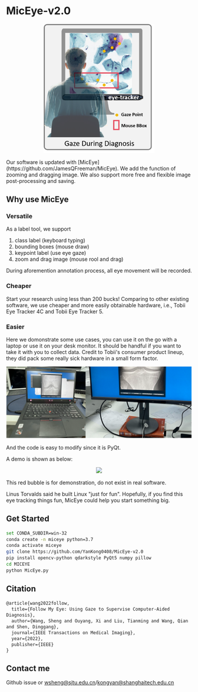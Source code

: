 # MicEye-v2.0

<p align="center">
  <img src="./img/gaze-diagnosis.png" width=300px/>
</p>
Our software is updated with [MicEye](https://github.com/JamesQFreeman/MicEye).
We add the function of zooming and dragging image. We also support more free and flexible image post-processing and saving.

## Why use MicEye

### Versatile
As a label tool, we support 

1. class label (keyboard typing)
2. bounding boxes (mouse draw)
3. keypoint label (use eye gaze)
4. zoom and drag image (mouse rool and drag)
   
During aforemention annotation process, all eye movement will be recorded.

### Cheaper
Start your research using less than 200 bucks! Comparing to other existing software, we use cheaper and more easily obtainable hardware, i.e., Tobii Eye Tracker 4C and Tobii Eye Tracker 5.

### Easier
Here we domonstrate some use cases, you can use it on the go with a laptop or use it on your desk monitor. It should be handful if you want to take it with you to collect data. Credit to Tobii's consumer product lineup, they did pack some really sick hardware in a small form factor.

![](./img/laptop_desktop.png)

And the code is easy to modify since it is PyQt.

A demo is shown as below:

<p align="center">
  <img src="./img/demo.gif" width=800px/>
</p>

This red bubble is for demonstration, do not exist in real software.

Linus Torvalds said he built Linux "just for fun". Hopefully, if you find this eye tracking things fun, MicEye could help you start something big.

## Get Started
``` sh
set CONDA_SUBDIR=win-32 
conda create -n miceye python=3.7
conda activate miceye
git clone https://github.com/YanKong0408/MicEye-v2.0
pip install opencv-python qdarkstyle PyQt5 numpy pillow
cd MICEYE
python MicEye.py
```
## Citation

```
@article{wang2022follow,
  title={Follow My Eye: Using Gaze to Supervise Computer-Aided Diagnosis},
  author={Wang, Sheng and Ouyang, Xi and Liu, Tianming and Wang, Qian and Shen, Dinggang},
  journal={IEEE Transactions on Medical Imaging},
  year={2022},
  publisher={IEEE}
}
```

## Contact me

Github issue or wsheng@sjtu.edu.cn/kongyan@shanghaitech.edu.cn
